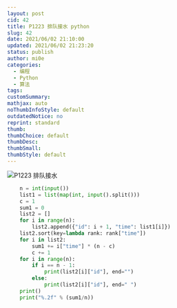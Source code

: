 ```yaml
---
layout: post
cid: 42
title: P1223 排队接水 python
slug: 42
date: 2021/06/02 21:10:00
updated: 2021/06/02 21:23:20
status: publish
author: mi0e
categories: 
  - 编程
  - Python
  - 算法
tags: 
customSummary: 
mathjax: auto
noThumbInfoStyle: default
outdatedNotice: no
reprint: standard
thumb: 
thumbChoice: default
thumbDesc: 
thumbSmall: 
thumbStyle: default
---
```



![P1223 排队接水][1]

```python
    n = int(input())
    list1 = list(map(int, input().split()))
    c = 1
    sum1 = 0
    list2 = []
    for i in range(n):
        list2.append({"id": i + 1, "time": list1[i]})
    list2.sort(key=lambda rank: rank["time"])
    for i in list2:
        sum1 += i["time"] * (n - c)
        c += 1
    for i in range(n):
        if i == n - 1:
            print(list2[i]["id"], end="")
        else:
            print(list2[i]["id"], end=" ")
    print()
    print("%.2f" % (sum1/n))
```

  [1]: https://i.loli.net/2021/06/02/kzh7MsgTyiPWaUK.png